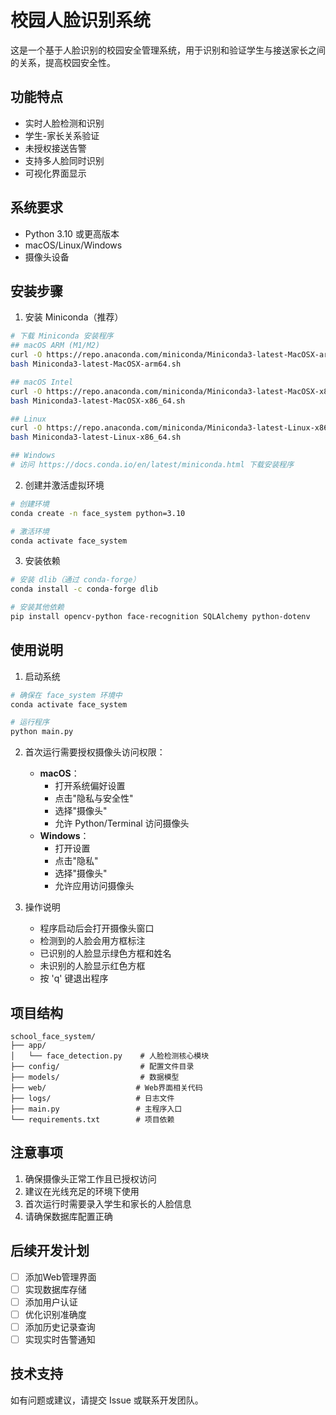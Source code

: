 # 校园人脸识别系统

这是一个基于人脸识别的校园安全管理系统，用于识别和验证学生与接送家长之间的关系，提高校园安全性。

## 功能特点

- 实时人脸检测和识别
- 学生-家长关系验证
- 未授权接送告警
- 支持多人脸同时识别
- 可视化界面显示

## 系统要求

- Python 3.10 或更高版本
- macOS/Linux/Windows
- 摄像头设备

## 安装步骤

1. 安装 Miniconda（推荐）
```bash
# 下载 Miniconda 安装程序
## macOS ARM (M1/M2)
curl -O https://repo.anaconda.com/miniconda/Miniconda3-latest-MacOSX-arm64.sh
bash Miniconda3-latest-MacOSX-arm64.sh

## macOS Intel
curl -O https://repo.anaconda.com/miniconda/Miniconda3-latest-MacOSX-x86_64.sh
bash Miniconda3-latest-MacOSX-x86_64.sh

## Linux
curl -O https://repo.anaconda.com/miniconda/Miniconda3-latest-Linux-x86_64.sh
bash Miniconda3-latest-Linux-x86_64.sh

## Windows
# 访问 https://docs.conda.io/en/latest/miniconda.html 下载安装程序
```

2. 创建并激活虚拟环境
```bash
# 创建环境
conda create -n face_system python=3.10

# 激活环境
conda activate face_system
```

3. 安装依赖
```bash
# 安装 dlib（通过 conda-forge）
conda install -c conda-forge dlib

# 安装其他依赖
pip install opencv-python face-recognition SQLAlchemy python-dotenv
```

## 使用说明

1. 启动系统
```bash
# 确保在 face_system 环境中
conda activate face_system

# 运行程序
python main.py
```

2. 首次运行需要授权摄像头访问权限：
   - **macOS**：
     - 打开系统偏好设置
     - 点击"隐私与安全性"
     - 选择"摄像头"
     - 允许 Python/Terminal 访问摄像头
   - **Windows**：
     - 打开设置
     - 点击"隐私"
     - 选择"摄像头"
     - 允许应用访问摄像头

3. 操作说明
   - 程序启动后会打开摄像头窗口
   - 检测到的人脸会用方框标注
   - 已识别的人脸显示绿色方框和姓名
   - 未识别的人脸显示红色方框
   - 按 'q' 键退出程序

## 项目结构

```
school_face_system/
├── app/
│   └── face_detection.py    # 人脸检测核心模块
├── config/                  # 配置文件目录
├── models/                  # 数据模型
├── web/                    # Web界面相关代码
├── logs/                   # 日志文件
├── main.py                 # 主程序入口
└── requirements.txt        # 项目依赖
```

## 注意事项

1. 确保摄像头正常工作且已授权访问
2. 建议在光线充足的环境下使用
3. 首次运行时需要录入学生和家长的人脸信息
4. 请确保数据库配置正确

## 后续开发计划

- [ ] 添加Web管理界面
- [ ] 实现数据库存储
- [ ] 添加用户认证
- [ ] 优化识别准确度
- [ ] 添加历史记录查询
- [ ] 实现实时告警通知

## 技术支持

如有问题或建议，请提交 Issue 或联系开发团队。 